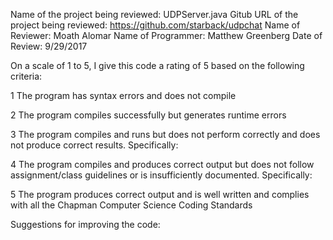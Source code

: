 Name of the project being reviewed: UDPServer.java
Gitub URL of the project being reviewed: https://github.com/starback/udpchat
Name of Reviewer: Moath Alomar
Name of Programmer: Matthew	Greenberg
Date of Review: 9/29/2017

On a scale of 1 to 5, I give this code a rating of 5 based on the following criteria:

1  The program has syntax errors and does not compile

2  The program compiles successfully but generates runtime errors

3  The program compiles and runs but does not perform correctly and does not produce correct results.
Specifically:

4  The program compiles and produces correct output but does not follow assignment/class guidelines or is insufficiently documented.
Specifically:

5  The program produces correct output and is well written and complies with all the Chapman Computer Science Coding Standards

Suggestions for improving the code:

